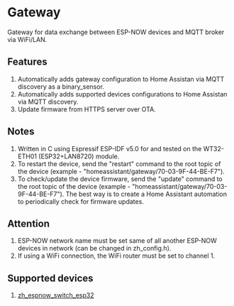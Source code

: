 # Gateway

Gateway for data exchange between ESP-NOW devices and MQTT broker via WiFi/LAN.

## Features

1. Automatically adds gateway configuration to Home Assistan via MQTT discovery as a binary_sensor.
2. Automatically adds supported devices configurations to Home Assistan via MQTT discovery.
3. Update firmware from HTTPS server over OTA.

## Notes

1. Written in C using Espressif ESP-IDF v5.0 for and tested on the WT32-ETH01 (ESP32+LAN8720) module.
2. To restart the device, send the "restart" command to the root topic of the device (example - "homeassistant/gateway/70-03-9F-44-BE-F7").
3. To check/update the device firmware, send the "update" command to the root topic of the device (example - "homeassistant/gateway/70-03-9F-44-BE-F7"). The best way is to create a Home Assistant automation to periodically check for firmware updates.

## Attention

1. ESP-NOW network name must be set same of all another ESP-NOW devices in network (can be changed in zh_config.h).
2. If using a WiFi connection, the WiFi router must be set to channel 1.

## Supported devices

1. [zh_espnow_switch_esp32](https://github.com/aZholtikov/zh_espnow_switch_esp32)
